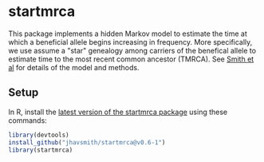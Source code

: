 # startmrca
This package implements a hidden Markov model to estimate the time at which a beneficial
allele begins increasing in frequency. More specifically, we use assume a "star" genealogy 
among carriers of the benefical allele to estimate time to the most recent common ancestor
(TMRCA). See [Smith et al](https://www.biorxiv.org/content/early/2016/08/24/071241) 
for details of the model and methods.

## Setup
In R, install the [latest version of the
startmrca package](https://github.com/jhavsmith/startmrca/releases) using these commands:
    
   ```R
   library(devtools)
   install_github("jhavsmith/startmrca@v0.6-1")
   library(startmrca)
   ```
